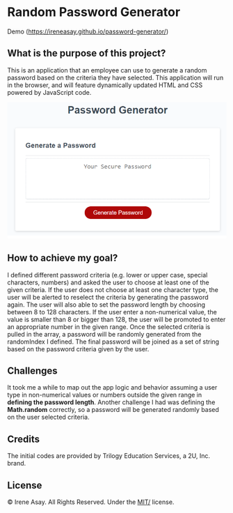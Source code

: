# Random Password Generator
Demo (https://ireneasay.github.io/password-generator/)

## What is the purpose of this project? 

This is an application that an employee can use to generate a random password based on the criteria they have selected. This application will run in the browser, and will feature dynamically updated HTML and CSS powered by JavaScript code. 

![Screenshot 1](assets/PG_1.png)

## How to achieve my goal?

I defined different password criteria (e.g. lower or upper case, special characters, numbers) and asked the user to choose at least one of the given criteria. If the user does not choose at least one character type, the user will be alerted to reselect the criteria by generating the password again. The user will also able to set the password length by choosing between 8 to 128 characters. If the user enter a non-numerical value, the value is smaller than 8 or bigger than 128, the user will be promoted to enter an appropriate number in the given range. Once the selected criteria is pulled in the array, a password will be randomly generated from the randomIndex I defined. The final password will be joined as a set of string based on the password criteria given by the user.

## Challenges

It took me a while to map out the app logic and behavior assuming a user type in non-numerical values or numbers outside the given range in **defining the password length**. Another challenge I had was defining the **Math.random** correctly, so a password will be generated randomly based on the user selected criteria.


## Credits

The initial codes are provided by Trilogy Education Services, a 2U, Inc. brand.


## License

© Irene Asay. All Rights Reserved. Under the [MIT/](./license.txt) license.
